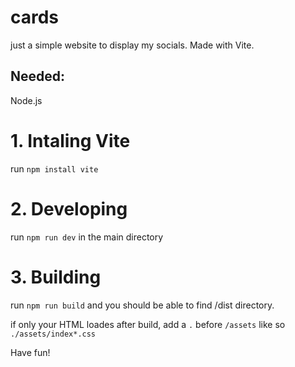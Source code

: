 # cards
just a simple website to display my socials.
Made with Vite.

<h2>Needed:</h2>
<p>Node.js</p>
<h1>1. Intaling Vite</h1>
<p>run <code>npm install vite</code></p>
<h1>2. Developing</h1>
<p>run <code>npm run dev</code> in the main directory</p>
<h1>3. Building</h1>
run <code>npm run build</code> and you should be able to find /dist directory.

if only your HTML loades after build, add a <code>.</code> before <code>/assets</code> like so <code>./assets/index*.css</code>

Have fun!

